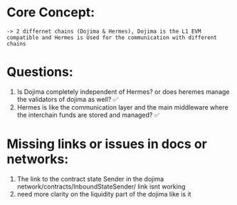 # Core Concept:
    -> 2 differnet chains (Dojima & Hermes), Dojima is the L1 EVM compatible and Hermes is Used for the communication with different chains 




# Questions:
1) Is Dojima completely independent of Hermes? or does heremes manage the validators of dojima as well? ✅
2) Hermes is like the communication layer and the main middleware where the interchain funds are stored and managed? ✅



# Missing links or issues in docs or networks:
1) The link to the contract state Sender in the dojima network/contracts/InboundStateSender/ link isnt working 
2) need more clarity on the liquidity part of the dojima like is it 



